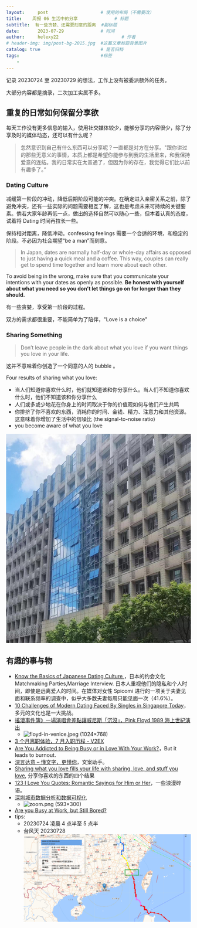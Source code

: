 ```yaml
---
layout:     post   				    # 使用的布局（不需要改）
title:    周报 06 生活中的分享				# 标题 
subtitle:  有一些贪婪、还需要刻意的距离  #副标题
date:       2023-07-29 				# 时间
author:     helexy22 						# 作者
# header-img: img/post-bg-2015.jpg  #这篇文章标题背景图片
catalog: true 						# 是否归档
tags:								#标签
    - 
---
```


记录 20230724 至 20230729 的想法，工作上没有被委派额外的任务。

大部分内容都是摘录，二次加工实属不多。

## 重复的日常如何保留分享欲

每天工作没有更多信息的输入，使用社交媒体较少，能够分享的内容很少，除了分享及时的媒体动态，还可以有什么呢？

> 忽然意识到自己有什么东西可以分享呢？一直都是对方在分享。"跟你讲过的那些无意义的事情，本质上都是希望你能参与到我的生活里来，和我保持爱意的连结。我的日常实在太普通了，但因为你的存在，我觉得它们比以前有趣多了。”

### Dating Culture

减缓第一阶段的冲动，降低后期阶段可能的冲突。在确定进入亲密关系之前，除了避免冲突，还有一些实际的问题需要相互了解，这也是考虑未来可持续的关键要素。倘若大家年龄再低一点，做出的选择自然可以随心一些，但本着认真的态度，试着将 Dating 时间再拉长一些。

保持相对距离，降低冲动。confessing feelings 需要一个合适的环境，和稳定的阶段。不必因为社会期望“be a man”而刻意。

> In Japan, dates are normally half-day or whole-day affairs as opposed to just having a quick meal and a coffee. This way, couples can really get to spend time together and learn more about each other. 

To avoid being in the wrong, make sure that you communicate your intentions with your dates as openly as possible. **Be honest with yourself about what you need so you don’t let things go on for longer than they should.**

有一些贪婪，享受第一阶段的过程。

双方的需求都很重要，不能简单为了陪伴，"Love is a choice"

###  Sharing Something

> Don’t leave people in the dark about what you love if you want things you love in your life.

这并不意味着你创造了一个同意的人的 bubble 。

Four results of sharing what you love:
- 当人们知道你喜欢什么时，他们就知道该和你分享什么。当人们不知道你喜欢什么时，他们不知道该和你分享什么
- 人们或多或少地花在你身上的时间取决于你的价值观如何与他们产生共鸣
- 你排挤了你不喜欢的东西，消耗你的时间、金钱、精力、注意力和其他资源。这意味着你增加了生活中的信噪比 (the signal-to-noise ratio)
- you become aware of what you love

![微信图片编辑_20230729194929](https://raw.githubusercontent.com/helexy22/images/master/2023/%E5%BE%AE%E4%BF%A1%E5%9B%BE%E7%89%87%E7%BC%96%E8%BE%91_20230729194929.jpg)

## 有趣的事与物

  - [Know the Basics of Japanese Dating Culture ](https://we-xpats.com/en/guide/as/jp/detail/4765/)，日本的约会文化 Matchmaking Parties,Marriage Interview. 日本人重视他们的隐私和个人时间，即使是远离爱人的时间。在媒体对女性 Spicomi 进行的一项关于夫妻见面和联系频率的调查中，似乎大多数夫妻每周只能见面一次（41.6%）。
  - [10 Challenges of Modern Dating Faced By Singles in Singapore Today](https://www.moneydigest.sg/10-challenges-of-modern-dating-faced-by-singles-in-singapore-today/)，多元的文化也是一大挑战。
  - [搖滾事件簿》一場演唱會差點讓威尼斯「沉沒」，Pink Floyd 1989 海上世紀演出 ](https://ysolife.com/pink-floyd-1989-venesia/)
    - ![floyd-in-venice.jpeg (1024×768)](https://ysolife.com/wp-content/uploads/2023/03/floyd-in-venice.jpeg)
  - [3 个月离职体验，7 月入职历程 - V2EX](https://v2ex.com/t/959084)
  - [Are You Addicted to Being Busy or in Love With Your Work?](http://friedchickenandsushi.com/blog/2021/11/3/are-you-addicted-to-being-busy-or-in-love-with-your-work)，But it leads to burnout.
  - [深言达意 – 懂文字，更懂你](https://shenyandayi.com/)，文案助手。
  - [Sharing what you love fills your life with sharing, love, and stuff you love](https://joshuaspodek.com/sharing-love-fills-life-sharing), 分享你喜欢的东西的四个结果
  - [123 I Love You Quotes: Romantic Sayings for Him or Her](https://www.goodhousekeeping.com/life/relationships/g3721/quotes-about-love/)，一些浪漫碎语。
  - [深圳城市数据分析和数据可视化](https://studentwork.prattsi.org/infovis/visualization/urban-data-analytics-and-data-visualization-of-shenzhen-china/)
    - ![zoom.png (593×300)](https://i0.wp.com/studentwork.prattsi.org/infovis/wp-content/uploads/sites/3/2022/07/zoom.png?w=593&ssl=1)
  - [Are you Busy at Work, but Still Bored? ](https://hbr.org/2012/07/busy-but-bored-to-overcome-mea)
  - tips:
    - 20230724 凌晨 4 点半至 5 点半
    - 台风天 20230728
    ![20230729195243](https://raw.githubusercontent.com/helexy22/images/master/2023/20230729195243.png)
